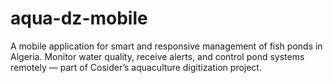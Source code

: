 # aqua-dz-mobile
A mobile application for smart and responsive management of fish ponds in Algeria. Monitor water quality, receive alerts, and control pond systems remotely — part of Cosider’s aquaculture digitization project.
